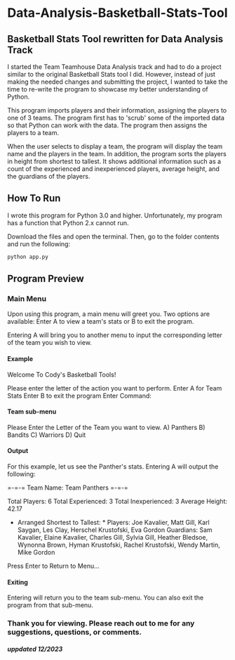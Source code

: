 # Data-Analysis-Basketball-Stats-Tool

## Basketball Stats Tool rewritten for Data Analysis Track

I started the Team Teamhouse Data Analysis track and had to do a project similar to the original Basketball Stats tool I did. 
However, instead of just making the needed changes and submitting the project, I wanted to take the time to re-write the program to showcase my
better understanding of Python. 

This program imports players and their information, assigning the players to one of 3 teams. 
The program first has to 'scrub' some of the imported data so that Python can work with the data. 
The program then assigns the players to a team. 

When the user selects to display a team, the program will display the team name and the players in the team. 
In addition, the program sorts the players in height from shortest to tallest. It shows additional information such as a count 
of the experienced and inexperienced players, average height, and the guardians of the players. 

## How To Run

I wrote this program for Python 3.0 and higher. Unfortunately, my program has a function that Python 2.x cannot run. 

Download the files and open the terminal. Then, go to the folder contents and run the following:
 ```python
python app.py
```

## Program Preview

### Main Menu

Upon using this program, a main menu will greet you. Two options are available: Enter A to view a team's stats or B to exit the program. 

Entering A will bring you to another menu to input the corresponding letter of the team you wish to view. 

#### Example
Welcome To Cody's Basketball Tools!

Please enter the letter of the action
you want to perform.
Enter A for Team Stats
Enter B to exit the program
Enter Command:


#### Team sub-menu

Please Enter the Letter of the Team you want to view.
A) Panthers
B) Bandits
C) Warriors
D) Quit

#### Output

For this example, let us see the Panther's stats. Entering A will output the following:

=-=-= Team Name: Team Panthers =-=-=

Total Players: 6
Total Experienced: 3
Total Inexperienced: 3
Average Height: 42.17

* Arranged Shortest to Tallest: *
Players: Joe Kavalier, Matt Gill, Karl Saygan, Les Clay, Herschel Krustofski, Eva Gordon
Guardians: Sam Kavalier, Elaine Kavalier, Charles Gill, Sylvia Gill, Heather Bledsoe, Wynonna Brown, Hyman Krustofski, Rachel Krustofski, Wendy Martin, Mike Gordon

Press Enter to Return to Menu...

#### Exiting
Entering will return you to the team sub-menu. You can also exit the program from that sub-menu. 

### Thank you for viewing. Please reach out to me for any suggestions, questions, or comments. 

##### uppdated 12/2023
